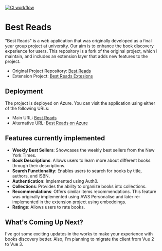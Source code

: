 [![CI workflow](https://github.com/Marvan-T/best-reads/actions/workflows/ci.yml/badge.svg)](https://github.com/Marvan-T/best-reads/actions/workflows/ci.yml)

# Best Reads

"Best Reads" is a web application that was originally developed as a final year group project at
university. Our aim is to enhance the book discovery experience for users. This repository is a fork
of the original project, which I maintain, and includes an extension layer that adds new features to
the project.

- Original Project
  Repository: [Best Reads](https://github.com/laurenmaylittle-cs/book-recommendations)
- Extension Project: [Best Reads Extesions](https://github.com/Marvan-T/bestreads-extensions)

## Deployment

The project is deployed on Azure. You can visit the application using either of the following URLs:

- Main URL: [Best Reads](https://best-reads.live)
- Alternative URL: [Best Reads on Azure](https://best-reads.azurewebsites.net)

## Features currently implemented

- **Weekly Best Sellers**: Showcases the weekly best sellers from the New York Times.
- **Book Descriptions**: Allows users to learn more about different books through their
  descriptions.
- **Search Functionality**: Enables users to search for books by title, authors, and ISBN.
- **Authentication**: Implemented using Auth0.
- **Collections**: Provides the ability to organize books into collections.
- **Recommendations**: Offers similar items recommendations. This feature was originally implemented
  using AWS Personalise and later re-implemented in the extension project using embeddings.
- **Ratings**: Allows users to rate books.

## What's Coming Up Next?

I've got some exciting updates in the works to make your experience with books discovery better.
Also,
I'm planning to migrate the client from Vue 2 to Vue 3.
